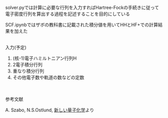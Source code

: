 solver.pyでは計算に必要な行列を入力すればHartree-Fockの手続きに従って
<br>電子密度行列を算出する過程を記述することを目的にしている<br>

SCF.ipynbではザボの教科書に記載された積分値を用いてHHとHF+での計算結果を加えた



<br>
入力(予定)
<br>

1. (核-1)電子ハミルトニアン行列H
2. 2電子積分行列
3. 重なり積分行列
4. その他電子数や軌道の数などの定数



<br><br>
参考文献
<br>

A. Szabo, N.S.Ostlund, [新しい量子化学](https://www.amazon.co.jp/%E6%96%B0%E3%81%97%E3%81%84%E9%87%8F%E5%AD%90%E5%8C%96%E5%AD%A6%E2%80%95%E9%9B%BB%E5%AD%90%E6%A7%8B%E9%80%A0%E3%81%AE%E7%90%86%E8%AB%96%E5%85%A5%E9%96%80%E3%80%88%E4%B8%8A%E3%80%89-Attila-Szabo/dp/4130621114)より


